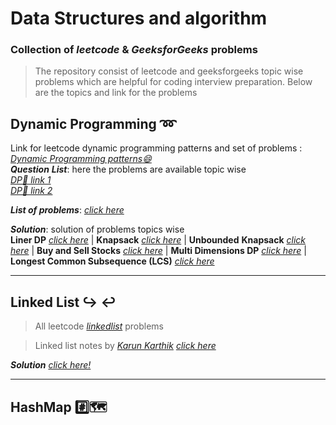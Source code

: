 # **Data Structures and algorithm**
### Collection of _leetcode_ & _GeeksforGeeks_ problems

> The repository consist of leetcode and geeksforgeeks topic wise problems which are helpful for coding interview preparation.
> Below are the topics and link for the problems 

## Dynamic Programming :loop:

Link for leetcode dynamic programming patterns and set of problems : *[Dynamic Programming patterns:smile:](https://leetcode.com/discuss/general-discussion/458695/Dynamic-Programming-Patterns)*  
**_Question_** **_List_**: here the problems are available topic wise  
*[DP📑 link 1](https://leetcode.com/discuss/general-discussion/662866/DP-for-Beginners-Problems-or-Patterns-or-Sample-Solutions)*  
*[DP📑 link 2](https://leetcode.com/tag/dynamic-programming/discuss/1050391/Must-do-Dynamic-programming-Problems-Category-wise)*

**_List of problems_**: *[click here](https://github.com/DhananjayGore/leetcode/tree/main/dsa-dynamic-programming)*

**_Solution_**: solution of problems topics wise  
**Liner DP** *[click here](https://github.com/DhananjayGore/leetcode/tree/main/dsa-dynamic-programming/src/linear_dp)* | **Knapsack** *[click here](https://github.com/DhananjayGore/leetcode/tree/main/dsa-dynamic-programming/src/knapsack)*  | **Unbounded** **Knapsack** *[click here](https://github.com/DhananjayGore/leetcode/tree/main/dsa-dynamic-programming/src/unbounded/knapsack)* | **Buy and Sell Stocks** *[click here](https://github.com/DhananjayGore/leetcode/tree/main/dsa-dynamic-programming/src/buy/sell/stock)* | **Multi Dimensions DP** *[click here](https://github.com/DhananjayGore/leetcode/tree/main/dsa-dynamic-programming/src/multi_dimenstional)* | **Longest Common Subsequence (LCS)** *[click here](https://github.com/DhananjayGore/leetcode/tree/main/dsa-dynamic-programming/src/lcs)*
***
## Linked List :arrow_right_hook: :leftwards_arrow_with_hook:

>All leetcode *[linkedlist](https://leetcode.com/tag/linked-list)* problems 

>Linked list notes by *[Karun Karthik](https://www.linkedin.com/in/karun-karthik/)* *[click here](https://github.com/DhananjayGore/leetcode/blob/main/dsa-linked-list/LinkedList%20Notes(Karun%20Karthik).pdf)*

**_Solution_** *[click here!](https://github.com/DhananjayGore/leetcode/tree/linkedlist-dsa-problems/dsa-linked-list)*

***
## HashMap :hash::world_map:

